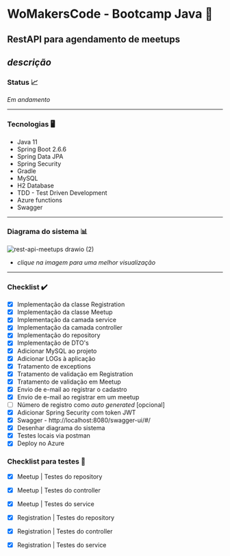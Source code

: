 #  WoMakersCode - Bootcamp Java 🦋

## RestAPI para agendamento de meetups

_descrição_
---

### Status 📈
_Em andamento_ 

---

### Tecnologias 🖥️

* Java 11
* Spring Boot 2.6.6
* Spring Data JPA
* Spring Security
* Gradle
* MySQL
* H2 Database
* TDD - Test Driven Development
* Azure functions
* Swagger

---

### Diagrama do sistema :bar_chart:

![rest-api-meetups drawio (2)](https://user-images.githubusercontent.com/61791877/165973200-c740f945-283b-434c-9bfa-0d8ccc636caf.png)

* _clique na imagem para uma melhor visualização_
---
### Checklist ✔️

- [x] Implementação da classe Registration
- [x] Implementação da classe Meetup
- [x] Implementação da camada service
- [x] Implementação da camada controller
- [x] Implementação do repository
- [x] Implementação de DTO's
- [x] Adicionar MySQL ao projeto
- [x] Adicionar LOGs à aplicação
- [x] Tratamento de exceptions
- [x] Tratamento de validação em Registration
- [x] Tratamento de validação em Meetup
- [x] Envio de e-mail ao registrar o cadastro
- [x] Envio de e-mail ao registrar em um meetup
- [ ] Número de registro como _auto generated_ [opcional]
- [x] Adicionar Spring Security com token JWT
- [x] Swagger - http://localhost:8080/swagger-ui/#/
- [x] Desenhar diagrama do sistema
- [x] Testes locais via postman
- [x] Deploy no Azure

### Checklist para testes 🧪

- [x] Meetup | Testes do repository
- [x] Meetup | Testes do controller
- [x] Meetup | Testes do service
- [x] Registration | Testes do repository
- [x] Registration | Testes do controller
- [x] Registration | Testes do service

